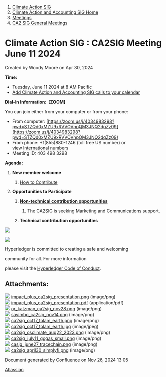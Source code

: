 1. [Climate Action SIG](index.html)
2. [Climate Action and Accounting SIG Home](Climate-Action-and-Accounting-SIG-Home_19005445.html)
3. [Meetings](Meetings_19005583.html)
4. [CA2 SIG General Meetings](CA2-SIG-General-Meetings_19006785.html)

# Climate Action SIG : CA2SIG Meeting June 11 2024

Created by Woody Moore on Apr 30, 2024

**Time:**

- Tuesday, June 11 2024 at 8 AM Pacific
- [Add Climate Action and Accounting SIG calls to your calendar](https://lists.hyperledger.org/g/climate-sig/ics/invite.ics?repeatid=24572)

**Dial-In Information:  \[ZOOM]**

You can join either from your computer or from your phone:

- From computer: [https://zoom.us/j/4034983298?pwd=STZQd0xMZU9xRVVOVnpQM3JNQ2dqZz09](https://zoom.us/j/4034983298?pwd=STZQd0xMZU9xRVVOVnpQM3JNQ2dqZz09)
- From phone: +1(855)880-1246 (toll free US number) or view [International numbers](https://zoom.us/u/bAaJoyznp)
- Meeting ID: 403 498 3298

**Agenda:**

1. **New member welcome**
   
   1. [How to Contribute](https://lf-hyperledger.atlassian.net/wiki/display/CASIG/How+to+Contribute)
2. **Opportunities to Participate**
   
   1. **[Non-technical contribution opportunities](https://lf-hyperledger.atlassian.net/wiki/display/CASIG/Non-technical+Contribution+Opportunities)**
      
      1. The CA2SIG is seeking Marketing and Communications support.
   2. **Technical contribution opportunities**

![](https://wiki.hyperledger.org/download/attachments/29034696/Antitrustnotice.png?version=1&modificationDate=1581695654000&api=v2)

![](https://wiki.hyperledger.org/download/attachments/2392771/welcome.png?version=2&modificationDate=1572450107000&api=v2)

Hyperledger is committed to creating a safe and welcoming

community for all. For more information

please visit the [Hyperledger Code of Conduct](https://lf-hyperledger.atlassian.net/wiki/spaces/HYP/pages/19595281/Hyperledger+Code+of+Conduct).

## Attachments:

![](images/icons/bullet_blue.gif) [impact\_plus\_ca2sig\_presentation.png](attachments/19010695/19010694.png) (image/png)  
![](images/icons/bullet_blue.gif) [impact\_plus\_ca2sig\_presentation.pdf](attachments/19010695/19010696.pdf) (application/pdf)  
![](images/icons/bullet_blue.gif) [or\_katzman\_ca2sig\_nov28.png](attachments/19010695/19010697.png) (image/png)  
![](images/icons/bullet_blue.gif) [savimbo\_ca2sig\_nov14.png](attachments/19010695/19010698.png) (image/png)  
![](images/icons/bullet_blue.gif) [ca2sig\_oct17\_tolam\_earth.png](attachments/19010695/19010699.png) (image/png)  
![](images/icons/bullet_blue.gif) [ca2sig\_oct17\_tolam\_earth.jpg](attachments/19010695/19010700.jpg) (image/jpeg)  
![](images/icons/bullet_blue.gif) [ca2sig\_osclimate\_aug22\_2023.png](attachments/19010695/19010701.png) (image/png)  
![](images/icons/bullet_blue.gif) [ca2sig\_july11\_gogas\_small.png](attachments/19010695/19010702.png) (image/png)  
![](images/icons/bullet_blue.gif) [casig\_june27\_tracechain.png](attachments/19010695/19010703.png) (image/png)  
![](images/icons/bullet_blue.gif) [ca2sig\_april30\_simplyfi.png](attachments/19010695/19010704.png) (image/png)

Document generated by Confluence on Nov 26, 2024 13:05

[Atlassian](http://www.atlassian.com/)
